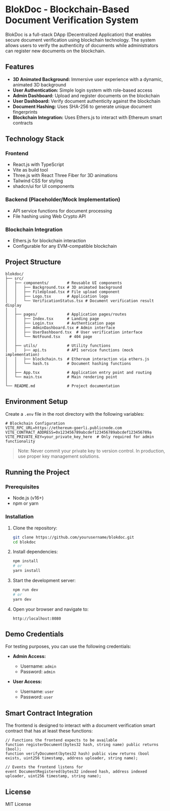 
# BlokDoc - Blockchain-Based Document Verification System

BlokDoc is a full-stack DApp (Decentralized Application) that enables secure document verification using blockchain technology. The system allows users to verify the authenticity of documents while administrators can register new documents on the blockchain.

## Features

- **3D Animated Background:** Immersive user experience with a dynamic, animated 3D background
- **User Authentication:** Simple login system with role-based access
- **Admin Dashboard:** Upload and register documents on the blockchain
- **User Dashboard:** Verify document authenticity against the blockchain
- **Document Hashing:** Uses SHA-256 to generate unique document fingerprints
- **Blockchain Integration:** Uses Ethers.js to interact with Ethereum smart contracts

## Technology Stack

### Frontend
- React.js with TypeScript
- Vite as build tool
- Three.js with React Three Fiber for 3D animations
- Tailwind CSS for styling
- shadcn/ui for UI components

### Backend (Placeholder/Mock Implementation)
- API service functions for document processing
- File hashing using Web Crypto API

### Blockchain Integration
- Ethers.js for blockchain interaction
- Configurable for any EVM-compatible blockchain

## Project Structure

```
blokdoc/
├── src/
│   ├── components/        # Reusable UI components
│   │   ├── Background.tsx # 3D animated background
│   │   ├── FileUpload.tsx # File upload component
│   │   ├── Logo.tsx       # Application logo
│   │   └── VerificationStatus.tsx # Document verification result display
│   │
│   ├── pages/             # Application pages/routes
│   │   ├── Index.tsx      # Landing page
│   │   ├── Login.tsx      # Authentication page
│   │   ├── AdminDashboard.tsx # Admin interface
│   │   ├── UserDashboard.tsx  # User verification interface
│   │   └── NotFound.tsx    # 404 page
│   │
│   ├── utils/             # Utility functions
│   │   ├── api.ts         # API service functions (mock implementation)
│   │   ├── blockchain.ts  # Ethereum interaction via ethers.js
│   │   └── hash.ts        # Document hashing functions
│   │
│   ├── App.tsx            # Application entry point and routing
│   └── main.tsx           # Main rendering point
│
└── README.md              # Project documentation
```

## Environment Setup

Create a `.env` file in the root directory with the following variables:

```
# Blockchain Configuration
VITE_RPC_URL=https://ethereum-goerli.publicnode.com
VITE_CONTRACT_ADDRESS=0x123456789abcdef123456789abcdef123456789a
VITE_PRIVATE_KEY=your_private_key_here  # Only required for admin functionality
```

> Note: Never commit your private key to version control. In production, use proper key management solutions.

## Running the Project

### Prerequisites

- Node.js (v16+)
- npm or yarn

### Installation

1. Clone the repository:
   ```bash
   git clone https://github.com/yourusername/blokdoc.git
   cd blokdoc
   ```

2. Install dependencies:
   ```bash
   npm install
   # or
   yarn install
   ```

3. Start the development server:
   ```bash
   npm run dev
   # or
   yarn dev
   ```

4. Open your browser and navigate to:
   ```
   http://localhost:8080
   ```

## Demo Credentials

For testing purposes, you can use the following credentials:

- **Admin Access:**
  - Username: `admin`
  - Password: `admin`

- **User Access:**
  - Username: `user`
  - Password: `user`

## Smart Contract Integration

The frontend is designed to interact with a document verification smart contract that has at least these functions:

```solidity
// Functions the frontend expects to be available
function registerDocument(bytes32 hash, string name) public returns (bool);
function verifyDocument(bytes32 hash) public view returns (bool exists, uint256 timestamp, address uploader, string name);

// Events the frontend listens for
event DocumentRegistered(bytes32 indexed hash, address indexed uploader, uint256 timestamp, string name);
```

## License

MIT License
